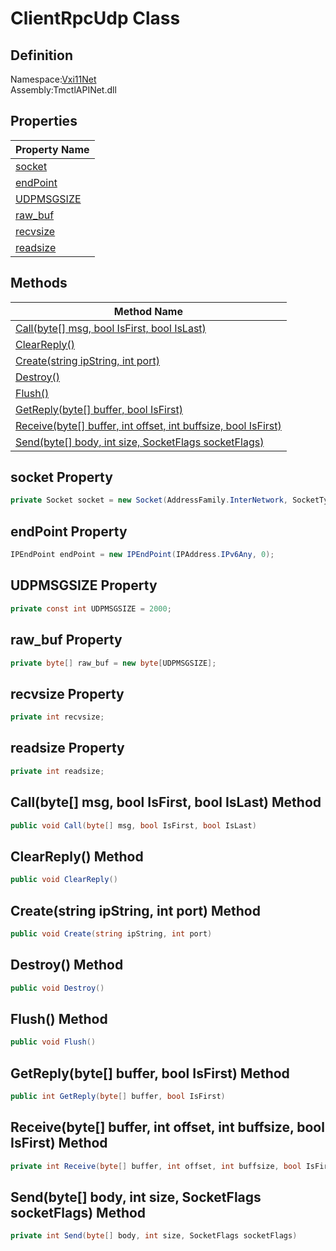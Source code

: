 # ClientRpcUdp Class

## Definition
Namespace:[Vxi11Net](../Vxi11Net.md)<BR>
Assembly:TmctlAPINet.dll

## Properties

|Property Name|
|---|
|[socket](#socket-Property)|
|[endPoint](#endPoint-Property)|
|[UDPMSGSIZE](#UDPMSGSIZE-Property)|
|[raw_buf](#raw_buf-Property)|
|[recvsize](#recvsize-Property)|
|[readsize](#readsize-Property)|

## Methods

|Method Name|
|---|
|[Call(byte[] msg, bool IsFirst, bool IsLast)](#Callbyte-msg-bool-IsFirst-bool-IsLast-Method)|
|[ClearReply()](#ClearReply-Method)|
|[Create(string ipString, int port)](#Createstring-ipString-int-port-Method)|
|[Destroy()](#Destroy-Method)|
|[Flush()](#Flush-Method)|
|[GetReply(byte[] buffer, bool IsFirst)](#GetReplybyte-buffer-bool-IsFirst-Method)|
|[Receive(byte[] buffer, int offset, int buffsize, bool IsFirst)](#Receivebyte-buffer-int-offset-int-buffsize-bool-IsFirst-Method)|
|[Send(byte[] body, int size, SocketFlags socketFlags)](#Sendbyte-body-int-offset-SocketFlags-socketFlags-Method)|

## socket Property
```C#
private Socket socket = new Socket(AddressFamily.InterNetwork, SocketType.Dgram, ProtocolType.Udp);
```
## endPoint Property
```C#
IPEndPoint endPoint = new IPEndPoint(IPAddress.IPv6Any, 0);
```
## UDPMSGSIZE Property
```C#
private const int UDPMSGSIZE = 2000;
```
## raw_buf Property
```C#
private byte[] raw_buf = new byte[UDPMSGSIZE];
```
## recvsize Property
```C#
private int recvsize;
```
## readsize Property
```C#
private int readsize;
```
## Call(byte[] msg, bool IsFirst, bool IsLast) Method
```C#
public void Call(byte[] msg, bool IsFirst, bool IsLast)
```
## ClearReply() Method
```C#
public void ClearReply()
```
## Create(string ipString, int port) Method
```C#
public void Create(string ipString, int port)
```
## Destroy() Method
```C#
public void Destroy()
```
## Flush() Method
```C#
public void Flush()
```
## GetReply(byte[] buffer, bool IsFirst) Method
```C#
public int GetReply(byte[] buffer, bool IsFirst)
```
## Receive(byte[] buffer, int offset, int buffsize, bool IsFirst) Method
```C#
private int Receive(byte[] buffer, int offset, int buffsize, bool IsFirst)
```
## Send(byte[] body, int size, SocketFlags socketFlags) Method
```C#
private int Send(byte[] body, int size, SocketFlags socketFlags)
```
